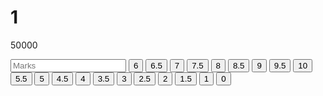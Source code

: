 <!-- +++++++++++++ Copy From Here  +++++++++++++++-->
<div class="candidate">
    <h1>1</h1>
    
<!-- Tag No. Background Shape Div -->

                
<div class="tag-bg-shape">
        <p>50000</p>
    </div>
                <input type="number" name="" id="" placeholder="Marks">
                <button>6</button>
                <button>6.5</button>
                <button>7</button>
                <button>7.5</button>
                <button>8</button>
                <button>8.5</button>
                <button>9</button>
                <button>9.5</button>
                <button>10</button>
                <button>5.5</button>
                <button>5</button>
                <button>4.5</button>
                <button>4</button>
                <button>3.5</button>
                <button>3</button>
                <button>2.5</button>
                <button>2</button>
                <button>1.5</button>
                <button>1</button>
                <button>0</button>
            </div> 
                
<!--+++++++++++++++++ To Here  ++++++++++++++++ -->
